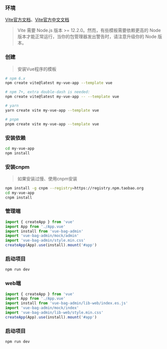 ### 环境
[Vite官方文档](https://vitejs.dev/)、[Vite官方中文文档](https://cn.vitejs.dev/)
>Vite 需要 Node.js 版本 >= 12.2.0。然而，有些模板需要依赖更高的 Node 版本才能正常运行，当你的包管理器发出警告时，请注意升级你的 Node 版本。

### 创建
>安装Vue程序的模板
```bash
# npm 6.x
npm create vite@latest my-vue-app --template vue

# npm 7+, extra double-dash is needed:
npm create vite@latest my-vue-app -- --template vue

# yarn
yarn create vite my-vue-app --template vue

# pnpm
pnpm create vite my-vue-app --template vue
```

### 安装依赖
```bash
cd my-vue-app
npm install
```

### 安装cnpm
>如果安装过慢、使用cnpm安装
```bash
npm install -g cnpm --registry=https://registry.npm.taobao.org
cd my-vue-app
cnpm install
```


### 管理端
```js
import { createApp } from 'vue'
import App from './App.vue'
import install from 'vue-bag-admin'
import 'vue-bag-admin/mock/admin'
import 'vue-bag-admin/style.min.css'
createApp(App).use(install).mount('#app')
```

### 启动项目
```bash
npm run dev
```

### web端
```js
import { createApp } from 'vue'
import App from './App.vue'
import install from 'vue-bag-admin/lib-web/index.es.js'
import 'vue-bag-admin/mock/index'
import 'vue-bag-admin/lib-web/style.min.css'
createApp(App).use(install).mount('#app')
```

### 启动项目
```bash
npm run dev
```
